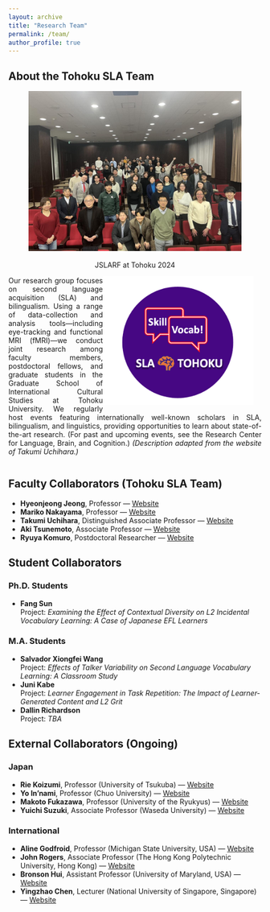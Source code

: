 ```yaml
---
layout: archive
title: "Research Team"
permalink: /team/
author_profile: true
---
```


## About the Tohoku SLA Team

<figure style="text-align:center;">
  <img src="https://raw.githubusercontent.com/maieryo/maieryo.github.io/master/assets/JSLARFTohoku2024.jpg"
       alt="JSLARF2024"
       width="700"
       style="margin:0 1rem 1rem 0;" />
  <figcaption>JSLARF at Tohoku 2024</figcaption>
</figure>

<img src="https://raw.githubusercontent.com/maieryo/maieryo.github.io/master/assets/tohokusla.png"
     alt="Tohoku SLA Team"
     width="300"
     style="float:right; margin:0 1rem 1rem 0;" />

<div style="text-align: justify;">

Our research group focuses on second language acquisition (SLA) and bilingualism. Using a range of data-collection and analysis tools—including eye-tracking and functional MRI (fMRI)—we conduct joint research among faculty members, postdoctoral fellows, and graduate students in the Graduate School of International Cultural Studies at Tohoku University. We regularly host events featuring internationally well-known scholars in SLA, bilingualism, and linguistics, providing opportunities to learn about state-of-the-art research. (For past and upcoming events, see the Research Center for Language, Brain, and Cognition.) *(Description adapted from the website of Takumi Uchihara.)*

</div>

<div style="clear:both;"></div>


## Faculty Collaborators (Tohoku SLA Team)
- **Hyeonjeong Jeong**, Professor — [Website](https://sites.google.com/view/hyeonjeong-jeong/home)
- **Mariko Nakayama**, Professor — [Website](https://www.intcul.tohoku.ac.jp/igpls/people/mariko-nakayama/)
- **Takumi Uchihara**, Distinguished Associate Professor — [Website](https://takumiuchihara.weebly.com/)
- **Aki Tsunemoto**, Associate Professor — [Website](https://akitsunemoto.wordpress.com/)
- **Ryuya Komuro**, Postdoctoral Researcher — [Website](https://researchmap.jp/Komuro-Ryuya)

## Student Collaborators
### Ph.D. Students
- **Fang Sun**  
  Project: *Examining the Effect of Contextual Diversity on L2 Incidental Vocabulary Learning: A Case of Japanese EFL Learners*

### M.A. Students
- **Salvador Xiongfei Wang**  
  Project: *Effects of Talker Variability on Second Language Vocabulary Learning: A Classroom Study*
- **Juni Kabe**  
  Project: *Learner Engagement in Task Repetition: The Impact of Learner-Generated Content and L2 Grit*
- **Dallin Richardson**  
  Project: *TBA*

## External Collaborators (Ongoing)
### Japan
- **Rie Koizumi**, Professor (University of Tsukuba) — [Website](https://sites.google.com/view/riekoizumiwebsite/home/)
- **Yo In’nami**, Professor (Chuo University) — [Website](https://sites.google.com/site/yoinnami/home?authuser=0)
- **Makoto Fukazawa**, Professor (University of the Ryukyus) — [Website](https://kenkyushadb.lab.u-ryukyu.ac.jp/html/100000963_en.html)
- **Yuichi Suzuki**, Associate Professor (Waseda University) — [Website](https://yuichisuzuki.net/)

### International
- **Aline Godfroid**, Professor (Michigan State University, USA) — [Website](https://sls.msu.edu/aline-godfroid-2/)
- **John Rogers**, Associate Professor (The Hong Kong Polytechnic University, Hong Kong) — [Website](https://www.polyu.edu.hk/engl/people/academic-staff/prof-john-rogers/?sc_lang=en)
- **Bronson Hui**, Assistant Professor (University of Maryland, USA) — [Website](https://bronson-hui.github.io/index.html)
- **Yingzhao Chen**, Lecturer (National University of Singapore, Singapore) — [Website](https://sites.google.com/view/yingzhaochen)

<br>
<br>
<br>
